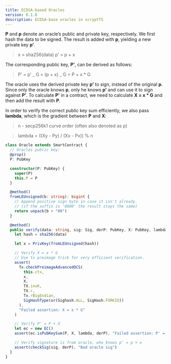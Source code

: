 ```yaml
---
title: ECDSA-based Oracles
version: 0.1.0
description: ECDSA-base oracles in scryptTS
---
```


**P** and **p** denote an oracle’s public and private key, respectively. We first hash the data to be signed. The result is added with **p**, yielding a new private key **p’**.

> x = sha256(data)
> p’ = p + x

The corresponding public key, **P’**, can be derived as follows:

> P’ = p’ _ G = (p + x) _ G = P + x \* G

The oracle uses the derived private key **p’** to sign, instead of the original **p**. Since only the oracle knows **p**, only he knows **p’** and can use it to sign against **P’**. To calculate **P’** in a contract, we need to calculate **X = x \* G** and then add the result with **P**.

In order to verify the correct public key sum efficiently, we also pass **lambda**, which is the gradient between **P** and **X**:

> n - secp256k1 curve order (often also denoted as p)

> lambda = ((Xy - Py) / (Xx - Px)) % n

```ts
class Oracle extends SmartContract {
  // Oracles public key:
  @prop()
  P: PubKey

  constructor(P: PubKey) {
    super(P)
    this.P = P
  }

  @method()
  fromLEUnsigned(b: string): bigint {
    // Append positive sign byte in case it isn't already.
    // (if the suffix is '0000' the result stays the same)
    return unpack(b + "00")
  }

  @method()
  public verify(data: string, sig: Sig, derP: PubKey, X: PubKey, lambda: bigint) {
    let hash = sha256(data)

    let x = PrivKey(fromLEUnsigned(hash))

    // Verify X = x * G
    // Use tx preimage trick for very efficient verification.
    assert(
      Tx.checkPreimageAdvancedOCS(
        this.ctx,
        x,
        X,
        TX.invK,
        TX.r,
        Tx.rBigEndian,
        SigHashType(or(Sighash.ALL, SigHash.FORKID))
      ),
      "Failed assertion: X = x * G"
    )

    // Verify P' = P + X
    let ec = new EC()
    assert(ec.isPubKeySum(P, X, lambda, derP), "Failed assertion: P' = P + X")

    // Verify signature is from oracle, who knows p' = p + x
    assert(checkSig(sig, derP), "Bad oracle sig")
  }
}
```
